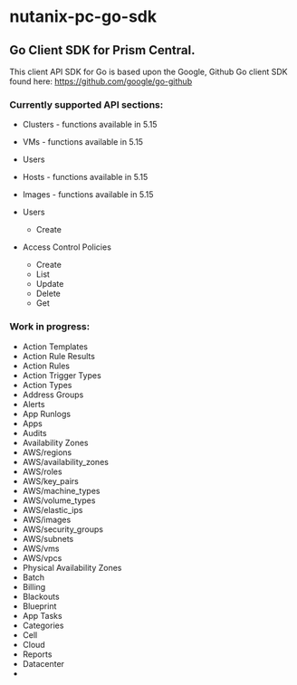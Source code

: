 # nutanix-pc-go-sdk

## Go Client SDK for Prism Central.

This client API SDK for Go is based upon the Google, Github Go client SDK found here: https://github.com/google/go-github

### Currently supported API sections:

- Clusters - functions available in 5.15
- VMs - functions available in 5.15
- Users
- Hosts - functions available in 5.15
- Images - functions available in 5.15

- Users

  - Create

- Access Control Policies
  - Create
  - List
  - Update
  - Delete
  - Get

### Work in progress:

- Action Templates
- Action Rule Results
- Action Rules
- Action Trigger Types
- Action Types
- Address Groups
- Alerts
- App Runlogs
- Apps
- Audits
- Availability Zones
- AWS/regions
- AWS/availability_zones
- AWS/roles
- AWS/key_pairs
- AWS/machine_types
- AWS/volume_types
- AWS/elastic_ips
- AWS/images
- AWS/security_groups
- AWS/subnets
- AWS/vms
- AWS/vpcs
- Physical Availability Zones
- Batch
- Billing
- Blackouts
- Blueprint
- App Tasks
- Categories
- Cell
- Cloud
- Reports
- Datacenter
-
